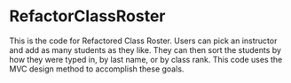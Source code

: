 # RefactorClassRoster
This is the code for Refactored Class Roster. Users can pick an instructor and add as many students as they like. 
They can then sort the students by how they were typed in, by last name, or by class rank.
This code uses the MVC design method to accomplish these goals.
